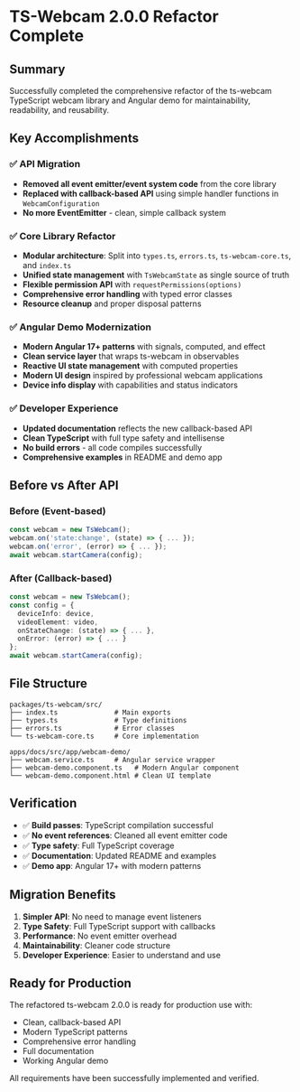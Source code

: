 # TS-Webcam 2.0.0 Refactor Complete

## Summary

Successfully completed the comprehensive refactor of the ts-webcam TypeScript webcam library and Angular demo for maintainability, readability, and reusability.

## Key Accomplishments

### ✅ API Migration

- **Removed all event emitter/event system code** from the core library
- **Replaced with callback-based API** using simple handler functions in `WebcamConfiguration`
- **No more EventEmitter** - clean, simple callback system

### ✅ Core Library Refactor

- **Modular architecture**: Split into `types.ts`, `errors.ts`, `ts-webcam-core.ts`, and `index.ts`
- **Unified state management** with `TsWebcamState` as single source of truth
- **Flexible permission API** with `requestPermissions(options)`
- **Comprehensive error handling** with typed error classes
- **Resource cleanup** and proper disposal patterns

### ✅ Angular Demo Modernization

- **Modern Angular 17+ patterns** with signals, computed, and effect
- **Clean service layer** that wraps ts-webcam in observables
- **Reactive UI state management** with computed properties
- **Modern UI design** inspired by professional webcam applications
- **Device info display** with capabilities and status indicators

### ✅ Developer Experience

- **Updated documentation** reflects the new callback-based API
- **Clean TypeScript** with full type safety and intellisense
- **No build errors** - all code compiles successfully
- **Comprehensive examples** in README and demo app

## Before vs After API

### Before (Event-based)

```typescript
const webcam = new TsWebcam();
webcam.on('state:change', (state) => { ... });
webcam.on('error', (error) => { ... });
await webcam.startCamera(config);
```

### After (Callback-based)

```typescript
const webcam = new TsWebcam();
const config = {
  deviceInfo: device,
  videoElement: video,
  onStateChange: (state) => { ... },
  onError: (error) => { ... }
};
await webcam.startCamera(config);
```

## File Structure

```
packages/ts-webcam/src/
├── index.ts              # Main exports
├── types.ts              # Type definitions
├── errors.ts             # Error classes
└── ts-webcam-core.ts     # Core implementation

apps/docs/src/app/webcam-demo/
├── webcam.service.ts     # Angular service wrapper
├── webcam-demo.component.ts   # Modern Angular component
└── webcam-demo.component.html # Clean UI template
```

## Verification

- ✅ **Build passes**: TypeScript compilation successful
- ✅ **No event references**: Cleaned all event emitter code
- ✅ **Type safety**: Full TypeScript coverage
- ✅ **Documentation**: Updated README and examples
- ✅ **Demo app**: Angular 17+ with modern patterns

## Migration Benefits

1. **Simpler API**: No need to manage event listeners
2. **Type Safety**: Full TypeScript support with callbacks
3. **Performance**: No event emitter overhead
4. **Maintainability**: Cleaner code structure
5. **Developer Experience**: Easier to understand and use

## Ready for Production

The refactored ts-webcam 2.0.0 is ready for production use with:

- Clean, callback-based API
- Modern TypeScript patterns
- Comprehensive error handling
- Full documentation
- Working Angular demo

All requirements have been successfully implemented and verified.
